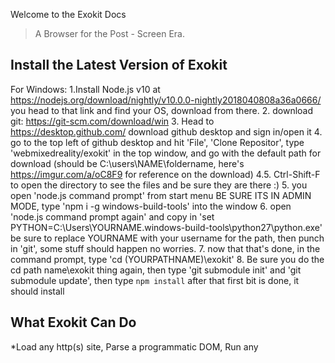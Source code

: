Welcome to the Exokit Docs

> A Browser for the Post - Screen Era.

## Install the Latest Version of Exokit

For Windows:
1.Install Node.js v10 at https://nodejs.org/download/nightly/v10.0.0-nightly2018040808a36a0666/ you head to that link and find your OS, download from there.
2. download git: https://git-scm.com/download/win
3. Head to https://desktop.github.com/ download github desktop and sign in/open it
4. go to the top left of github desktop and hit 'File', 'Clone Repositor', type 'webmixedreality/exokit' in the top window, and go with the default path for download (should be C:\users\NAME\foldername, here's https://imgur.com/a/oC8F9 for reference on the download)
4.5. Ctrl-Shift-F to open the directory to see the files and be sure they are there :)
5. you open 'node.js command prompt' from start menu BE SURE ITS IN ADMIN MODE, type 'npm i -g windows-build-tools' into the window
6. open 'node.js command prompt again' and copy in 'set PYTHON=C:\Users\YOURNAME\.windows-build-tools\python27\python.exe' be sure to replace YOURNAME with your username for the path, then punch in 'git', some stuff should happen no worries.
7. now that that's done, in the command prompt, type 'cd (YOURPATHNAME)\exokit'
8. Be sure you do the cd path name\exokit thing again, then type 'git submodule init' and 'git submodule update', then type `npm install` after that first bit is done, it should install


## What Exokit Can Do

*Load any http(s) site, Parse a programmatic DOM, Run any <script>, Load any <image>, <video>, <audio>, Register and run Web Workers, Render Canvas2D, Render WebGL, Render WebVR,  Handle gamepad input, Iframe isolation, Embed anywhere with node, Run tests, and Power a web bot.
  
*Things Exokit supports: HTTP(S), HTML5,  JS, DOM, CanvasRenderingContext2D, Image tag, Audio tag, Video tag,  Keyboard events, Mouse events, WebGL, WebVR, Gamepad API, No HTML layouts, and No CSS.


## How to do Examples on Docsify

Check out the [Showcase](https://github.com/QingWei-Li/docsify/#showcase) to docsify in use.


